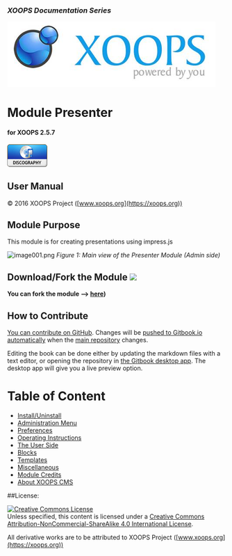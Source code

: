 ### _XOOPS Documentation Series_
![logoXoops.jpg](en/assets/logoXoops.jpg)

# Module Presenter
#### for XOOPS 2.5.7
      
![logoModule.png](en/assets/logoModule.png)
            
## User Manual

© 2016 XOOPS Project ([www.xoops.org](https://xoops.org))  

## Module Purpose 

This module is for creating presentations using impress.js

![image001.png](en/assets/image001.png)
*Figure 1: Main view of the Presenter Module (Admin side)*

## Download/Fork the Module ![](https://xoops.org/images/forkit.png) 

**You can fork the module --> [here](https://github.com/XoopsModules25x/presenter))** 

## How to Contribute

[You can contribute on GitHub](https://github.com/XoopsDocs/presenter-tutorial). Changes will be [pushed to Gitbook.io automatically](https://www.gitbook.com/book/xoops/presenter-tutorial/activity) when the [main repository](https://github.com/XoopsDocs/presenter-tutorial) changes.

Editing the book can be done either by updating the markdown files with a text editor, or opening the repository in [the Gitbook desktop app](https://github.com/GitbookIO/editor/blob/master/README.md). The desktop app will give you a live preview option.

# Table of Content

* [Install/Uninstall](en/book/1install.md)
* [Administration Menu](en/book/2administration.md)
* [Preferences](en/book/3preferences.md)
* [Operating Instructions](en/book/4operations.md)
* [The User Side](en/book/5userside.md)
* [Blocks](en/book/6blocks.md)
* [Templates](en/book/7templates.md)
* [Miscellaneous](en/book/8other.md) 
* [Module Credits](en/book/9credits.md)
* [About XOOPS CMS](en/book/10aboutxoops.md)

##License:

<a rel="license" href="http://creativecommons.org/licenses/by-nc-sa/4.0/"><img alt="Creative Commons License" style="border-width:0" src="https://i.creativecommons.org/l/by-nc-sa/4.0/88x31.png" /></a><br />Unless specified, this content is licensed under a <a rel="license" href="http://creativecommons.org/licenses/by-nc-sa/4.0/">Creative Commons Attribution-NonCommercial-ShareAlike 4.0 International License</a>.

All derivative works are to be attributed to XOOPS Project ([www.xoops.org](https://xoops.org))
